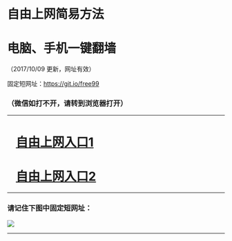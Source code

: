 ﻿# 自由上网简易方法

# 电脑、手机一键翻墙

（2017/10/09 更新，网址有效）

固定短网址：https://git.io/free99

### （微信如打不开，请转到浏览器打开）


***





# &nbsp;&nbsp; <a href="http://ft36963817.fwq-tz-1001.info/fwqtz01.html?t=100900126794 " target="_blank">自由上网入口1</a>
# &nbsp;&nbsp; <a href="http://ft55826070.fwq-tz-1002.info/fwqtz02.html?t=100900124553 " target="_blank">自由上网入口2</a>
***

### 请记住下图中固定短网址：

<img src="https://s3-us-west-2.amazonaws.com/fwq-1001/yjfq-20170905okok.png" /> 


***

